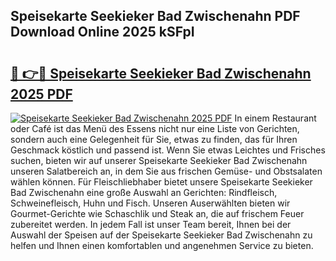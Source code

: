 ## Speisekarte Seekieker Bad Zwischenahn PDF Download Online 2025 kSFpI

# <h2><a href="http://gce296.nevu.top/?p=Speisekarte+Seekieker+Bad+Zwischenahn">🔗 👉🔴 Speisekarte Seekieker Bad Zwischenahn 2025 PDF</a></h2>

[![Speisekarte Seekieker Bad Zwischenahn 2025 PDF](https://i.imgur.com/dBaPXMq.png)](http://gce296.nevu.top/?p=Speisekarte+Seekieker+Bad+Zwischenahn)
In einem Restaurant oder Café ist das Menü des Essens nicht nur eine Liste von Gerichten, sondern auch eine Gelegenheit für Sie, etwas zu finden, das für Ihren Geschmack köstlich und passend ist. Wenn Sie etwas Leichtes und Frisches suchen, bieten wir auf unserer Speisekarte Seekieker Bad Zwischenahn unseren Salatbereich an, in dem Sie aus frischen Gemüse- und Obstsalaten wählen können. Für Fleischliebhaber bietet unsere Speisekarte Seekieker Bad Zwischenahn eine große Auswahl an Gerichten: Rindfleisch, Schweinefleisch, Huhn und Fisch. Unseren Auserwählten bieten wir Gourmet-Gerichte wie Schaschlik und Steak an, die auf frischem Feuer zubereitet werden. In jedem Fall ist unser Team bereit, Ihnen bei der Auswahl der Speisen auf der Speisekarte Seekieker Bad Zwischenahn zu helfen und Ihnen einen komfortablen und angenehmen Service zu bieten.
